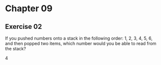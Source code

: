 # Chapter 09

## Exercise 02

If you pushed numbers onto a stack in the following order: 1, 2, 3, 4, 5, 6, and then popped two items, which number would you be able to read from the stack?  

$4$

